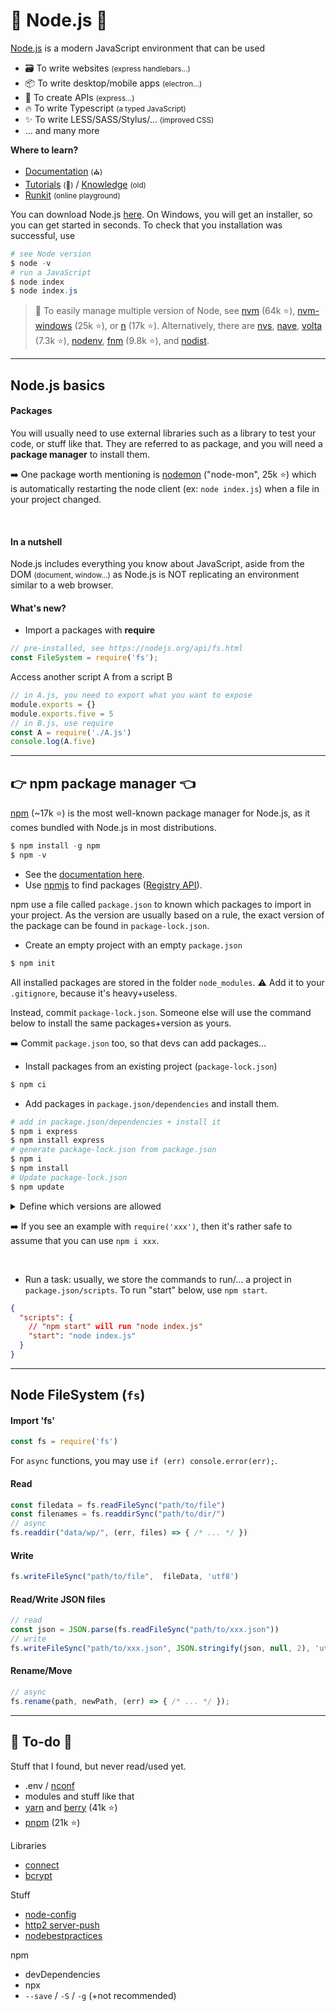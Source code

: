 # 🚀 Node.js 🚀

<div class="row row-cols-md-2 mt-4"><div>

[Node.js](https://nodejs.org/) is a modern JavaScript environment that can be used

* 🗃️ To write websites <small>(express handlebars...)</small>
* 📦 To write desktop/mobile apps <small>(electron...)</small>
* 🍹 To create APIs <small>(express...)</small>
* 🔥️ To write Typescript <small>(a typed JavaScript)</small>
* ✨ To write LESS/SASS/Stylus/... <small>(improved CSS)</small>
* ... and many more

**Where to learn?**

* [Documentation](https://nodejs.org/api/) <small>(⛪)</small>
* [Tutorials](https://nodejs.dev/en/learn) <small>(🚀)</small> / [Knowledge](https://nodejs.org/en/knowledge/) <small>(old)</small>
* [Runkit](https://runkit.com/home) <small>(online playground)</small>
</div><div>

You can download Node.js [here](https://nodejs.org/en/download/). On Windows, you will get an installer, so you can get started in seconds. To check that you installation was successful, use

```powershell
# see Node version
$ node -v
# run a JavaScript
$ node index
$ node index.js
```

> 🚀 To easily manage multiple version of Node, see [nvm](https://github.com/nvm-sh/nvm) (64k ⭐), [nvm-windows](https://github.com/coreybutler/nvm-windows) (25k ⭐), or [n](https://github.com/tj/n) (17k ⭐). Alternatively, there are [nvs](https://github.com/jasongin/nvs), [nave](https://github.com/isaacs/nave), [volta](https://github.com/volta-cli/volta) (7.3k ⭐), [nodenv](https://github.com/nodenv/nodenv), [fnm](https://github.com/Schniz/fnm) (9.8k ⭐), and [nodist](https://github.com/nullivex/nodist).
</div></div>

<hr class="sep-both">

## Node.js basics

<div class="row row-cols-md-2"><div>

#### Packages

You will usually need to use external libraries such as a library to test your code, or stuff like that. They are referred to as package, and you will need a **package manager** to install them.

➡️ One package worth mentioning is [nodemon](https://www.npmjs.com/package/nodemon) ("node-mon", 25k ⭐) which is automatically restarting the node client (ex: `node index.js`) when a file in your project changed.

<br>

#### In a nutshell

Node.js includes everything you know about JavaScript, aside from the DOM <small>(document, window...)</small> as Node.js is NOT replicating an environment similar to a web browser.
</div><div>

#### What's new?

* Import a packages with **require**

```javascript
// pre-installed, see https://nodejs.org/api/fs.html
const FileSystem = require('fs');
```

Access another script A from a script B

```javascript
// in A.js, you need to export what you want to expose
module.exports = {}
module.exports.five = 5
// in B.js, use require
const A = require('./A.js')
console.log(A.five)
```
</div></div>

<hr class="sep-both">

## 👉 npm package manager 👈

<div class="row row-cols-md-2"><div>

[npm](https://github.com/npm/cli) (~17k ⭐) is the most well-known package manager for Node.js, as it comes bundled with Node.js in most distributions.

```powershell
$ npm install -g npm
$ npm -v
```

* See the [documentation here](https://docs.npmjs.com/).
* Use [npmjs](https://www.npmjs.com/) to find packages ([Registry API](https://registry.npmjs.org/nodemon/2.0.20)).

npm use a file called `package.json` to known which packages to import in your project. As the version are usually based on a rule, the exact version of the package can be found in `package-lock.json`.

* Create an empty project with an empty `package.json`

```powershell
$ npm init
```

All installed packages are stored in the folder `node_modules`. ⚠️ Add it to your `.gitignore`, because it's heavy+useless. 

Instead, commit `package-lock.json`. Someone else will use the command below to install the same packages+version as yours.

➡️ Commit `package.json` too, so that devs can add packages...

* Install packages from an existing project (`package-lock.json`)

```powershell
$ npm ci
```

</div><div>

* Add packages in `package.json/dependencies` and install them.

```powershell
# add in package.json/dependencies + install it
$ npm i express
$ npm install express
# generate package-lock.json from package.json
$ npm i
$ npm install
# Update package-lock.json
$ npm update
```

<details class="details-e">
<summary>Define which versions are allowed</summary>

Either when installing or by editing the `package.json`, you can select which version of a library you want to use.

```powershell
# when used with "i", use "@" followed by the "version"
$ npm i express@latest
```

* **^1.2.3**: same major version (1), can change (2.3)
* **~1.2.3**: same major+minor version (1.2), can change (3)
* **>=version**: version greater or equals <small>(see also `>,<,<=`)</small>
* **=version**: this exact version
* **a-b**: a range of versions
* **a||b**: either a or b
* **latest**: use the latest
</details>

➡️ If you see an example with `require('xxx')`, then it's rather safe to assume that you can use `npm i xxx`.

<br>

* Run a task: usually, we store the commands to run/... a project in `package.json/scripts`. To run "start" below, use `npm start`.

```json
{
  "scripts": {
    // "npm start" will run "node index.js"
    "start": "node index.js"
  }
}
```
</div></div>

<hr class="sep-both">

## Node FileSystem (<code>fs</code>)

<div class="row row-cols-md-2"><div>

#### Import 'fs'

```javascript
const fs = require('fs')
```

For `async` functions, you may use `if (err) console.error(err);`.

#### Read

```javascript
const filedata = fs.readFileSync("path/to/file")
const filenames = fs.readdirSync("path/to/dir/")
// async
fs.readdir("data/wp/", (err, files) => { /* ... */ })
```

#### Write

```javascript
fs.writeFileSync("path/to/file",  fileData, 'utf8')
```
</div><div>

#### Read/Write JSON files

```javascript
// read
const json = JSON.parse(fs.readFileSync("path/to/xxx.json"))
// write
fs.writeFileSync("path/to/xxx.json", JSON.stringify(json, null, 2), 'utf8')
```

#### Rename/Move

```javascript
// async
fs.rename(path, newPath, (err) => { /* ... */ });
```
</div></div>

<hr class="sep-both">

## 👻 To-do 👻

Stuff that I found, but never read/used yet.

<div class="row row-cols-md-2"><div>

* .env / [nconf](https://nodejs.org/en/knowledge/file-system/how-to-store-local-config-data/)
* modules and stuff like that
* [yarn](https://github.com/yarnpkg/yarn) and [berry](https://github.com/yarnpkg/berry) (41k ⭐)
* [pnpm](https://github.com/pnpm/pnpm) (21k ⭐)

</div><div>

Libraries

* [connect](https://www.npmjs.com/package/connect)
* [bcrypt](https://attacomsian.com/blog/nodejs-password-hashing-with-bcrypt)

Stuff

* [node-config](https://github.com/node-config/node-config)
* [http2 server-push](https://blog.risingstack.com/node-js-http-2-push/)
* [nodebestpractices](https://github.com/goldbergyoni/nodebestpractices)

npm

* devDependencies
* npx
* `--save` / `-S` / `-g` (+not recommended)
</div></div>